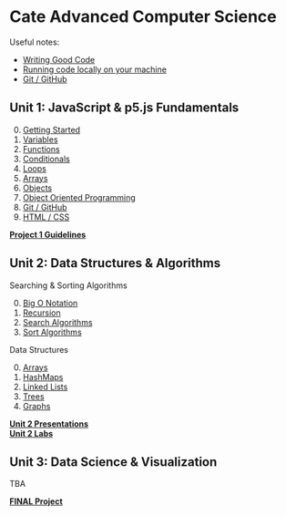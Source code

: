 # Cate Advanced Computer Science

Useful notes:
* [Writing Good Code](assets/codestyle.md)  
* [Running code locally on your machine](assets/local.md)
* [Git / GitHub](p5js/8-Git/README.md)
## Unit 1: JavaScript & p5.js Fundamentals
0. [Getting Started](p5js/0-Getting%20Started/README.md)
1. [Variables](p5js/1-Variables/README.md)
2. [Functions](p5js/2-Functions/README.md)
3. [Conditionals](p5js/3-Conditionals/README.md)
4. [Loops](p5js/4-Loops/README.md)
5. [Arrays](p5js/5-Arrays/README.md)
6. [Objects](p5js/6-Objects/README.md)
7. [Object Oriented Programming](p5js/7-OOP/README.md)
8. [Git / GitHub](p5js/8-Git/README.md)
9. [HTML / CSS](p5js/9-HTML/README.md)

**[Project 1 Guidelines](p5js/project/README.md)**


## Unit 2: Data Structures & Algorithms

Searching & Sorting Algorithms  

0. [Big O Notation](unit2/algorithms/0-BigO/README.md)
1. [Recursion](unit2/algorithms/1-Recursion/README.md)
2. [Search Algorithms](unit2/algorithms/2-Search/README.md)
3. [Sort Algorithms](unit2/algorithms/3-Sort/README.md)

Data Structures 

0. [Arrays](unit2/data_structures/0-Arrays/README.md)
1. [HashMaps](unit2/data_structures/1-HashMap/README.md)
2. [Linked Lists](unit2/data_structures/3-LinkedLists/README.md)
3. [Trees](unit2/data_structures/3-Trees/README.md)
4. [Graphs](unit2/data_structures/4-Graphs/README.md)

**[Unit 2 Presentations](unit2/data_structures/presentation.md)**  
**[Unit 2 Labs](unit2/labs/README.md)**


## Unit 3: Data Science & Visualization
TBA

**[FINAL Project](unit3/project/README.md)**
